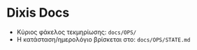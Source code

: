 # Dixis Docs

- Κύριος φάκελος τεκμηρίωσης: `docs/OPS/`
- Η κατάσταση/ημερολόγιο βρίσκεται στο: `docs/OPS/STATE.md`
